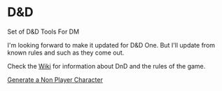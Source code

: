 
# D&D

Set of D&D Tools For DM

I'm looking forward to make it updated for D&D One. But I'll update from known rules and such as they come out.

Check the [Wiki](https://github.com/JulTob/DnD/wiki) for information about DnD and the rules of the game.

[Generate a Non Player Character](https://jultob.github.io/DnD/pyscript)
